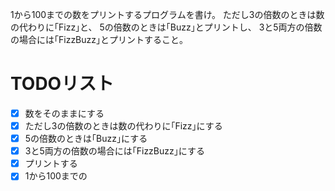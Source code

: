 1から100までの数をプリントするプログラムを書け。 ただし3の倍数のときは数の代わりに｢Fizz｣と、 5の倍数のときは｢Buzz｣とプリントし、 3と5両方の倍数の場合には｢FizzBuzz｣とプリントすること。


# TODOリスト

- [x] 数をそのままにする
- [x] ただし3の倍数のときは数の代わりに｢Fizz｣にする
- [x] 5の倍数のときは｢Buzz｣にする
- [x] 3と5両方の倍数の場合には｢FizzBuzz｣にする
- [x] プリントする
- [x] 1から100までの
